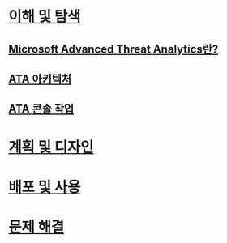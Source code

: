 # [이해 및 탐색](what-is-ata.md)
## [Microsoft Advanced Threat Analytics란?](what-is-ata.md)
## [ATA 아키텍처](ata-architecture.md)
## [ATA 콘솔 작업](working-with-ata-console.md)
# [계획 및 디자인](/advanced-threat-analytics/plan-design/ata-capacity-planning)
# [배포 및 사용](/advanced-threat-analytics/deploy-use/install-ata)
# [문제 해결](/advanced-threat-analytics/troubleshoot/troubleshooting-ata-using-logs)


<!--HONumber=Apr16_HO2-->


